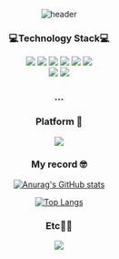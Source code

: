 <div align='center'>
  
![header](https://capsule-render.vercel.app/api?type=waving&color=auto&height=300&section=header&text=😎Yongveloper%20GitHub&fontSize=70&desc=Frontend%20Developer&animation=scaleIn&fontAlign=50&fontAlignY=35)
  
### 💻Technology Stack💻
 <div align='center'>
<img src="https://img.shields.io/badge/HTML5-E34F26?style=flat-square&logo=HTML5&logoColor=white"/>
<img src="https://img.shields.io/badge/CSS3-1572B6?style=flat-square&logo=CSS3&logoColor=white"/>
<img src="https://img.shields.io/badge/JavaScript-F7DF1E?style=flat-square&logo=JavaScript&logoColor=white"/>
<img src="https://img.shields.io/badge/TypeScript-3178C6?style=flat-square&logo=TypeScript&logoColor=white"/>
<img src="https://img.shields.io/badge/React-61DAFB?style=flat-square&logo=React&logoColor=white"/>
<img src="https://img.shields.io/badge/Redux-764ABC?style=flat-square&logo=Redux&logoColor=white"/>
<br/>
<img src="https://img.shields.io/badge/Node.js-339933?style=flat-square&logo=node-dot-js&logoColor=white"/>
<img src="https://img.shields.io/badge/MongoDB-47A248?style=flat-square&logo=MongoDB&logoColor=white"/>
</div/>
   
### ...

### Platform 🤹   
<div align='center'>
  <img src="https://img.shields.io/badge/slack-4A154B?style=flat-square&logo=slack&logoColor=white"/>
 </div>
<p></p>

### My record 🤓
  
[![Anurag's GitHub stats](https://github-readme-stats.vercel.app/api?username=Yongveloper&&count_private=true&a&show_icons=true&theme=chartreuse-dark)](https://github.com/anuraghazra/github-readme-stats)

[![Top Langs](https://github-readme-stats.vercel.app/api/top-langs/?username=Yongveloper&layout=compact&theme=chartreuse-dark)](https://github.com/anuraghazra/github-readme-stats)


### Etc👩‍💻

<div align='center'>
   <a href="https://yong-nyong.tistory.com/"><img src="https://img.shields.io/badge/Tistory-E97627?style=flat-square&logo=t-mobile&logoColor=white"/></a>
</div>
</div>
</div>
